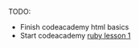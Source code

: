TODO:

* Finish codeacademy html basics
* Start codeacademy [ruby lesson 1](https://www.codecademy.com/learn/ruby)
